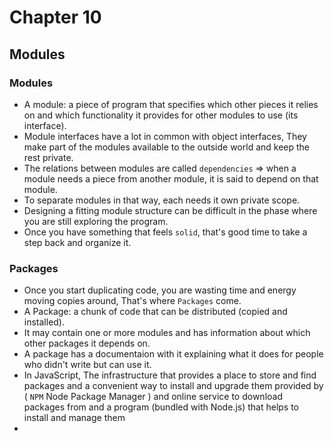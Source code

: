 # Chapter 10

## Modules

### Modules
- A module: a piece of program that specifies which other pieces it relies on and which functionality it provides for other modules to use (its interface).
- Module interfaces have a lot in common with object interfaces, They make part of the modules available to the outside world and keep the rest private.
- The relations between modules are called `dependencies` => when a module needs a piece from another module, it is said to depend on that module.
- To separate modules in that way, each needs it own private scope.
- Designing a fitting module structure can be difficult in the phase where you are still exploring the program.
- Once you have something that feels `solid`, that's good time to take a step back and organize it.

### Packages
- Once you start duplicating code, you are wasting time and energy moving copies around, That's where `Packages` come.
- A Package: a chunk of code that can be distributed (copied and installed). 
- It may contain one or more modules and has information about which other packages it depends on.
- A package has a documentaion with it explaining what it does for people who didn't write but can use it.
- In JavaScript, The infrastructure that provides a place to store and find packages and a convenient way to install and upgrade them provided by ( `NPM` Node Package Manager ) and online service to download packages from and a program (bundled with Node.js) that helps to install and manage them
- 